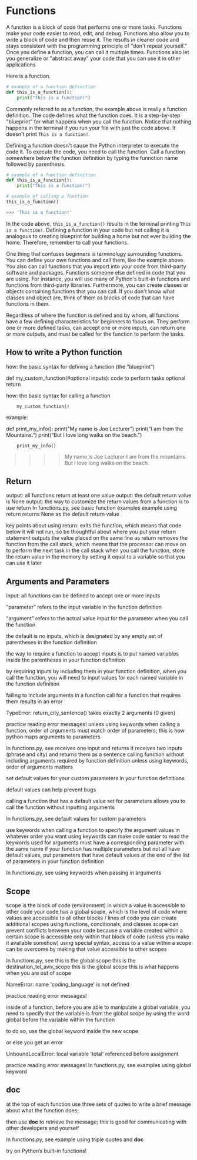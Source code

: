 # Functions

A function is a block of code that performs one or more tasks. Functions make your code easier to read, edit, and debug. Functions also allow you to write a block of code and then reuse it. The results in cleaner code and stays consistent with the programming principle of "don't repeat yourself." Once you define a function, you can call it multiple times. Functions also let you generalize or "abstract away" your code that you can use it in other applications

Here is a function.

```python
# example of a function definition
def this_is_a_function():
    print("This is a function!")
```

Commonly referred to as a function, the example above is really a function definition. The code defines what the function does. It is a step-by-step "blueprint" for what happens when you call the function. Notice that nothing happens in the terminal if you run your file with just the code above. It doesn't print `This is a function!`.

Defining a function doesn't cause the Python interpreter to execute the code it. To execute the code, you need to call the function. Call a function somewhere below the function definition by typing the funnction name followed by parenthesis.

```python
# example of a function definition
def this_is_a_function():
    print("This is a function!")

# example of calling a function
this_is_a_function()

>>> 'This is a function!'
```

In the code above, `this_is_a_function()` results in the terminal printing `This is a function!`. Defining a function in your code but not calling it is analogous to creating blueprint for building a home but not ever building the home. Therefore, remember to call your functions.

One thing that confuses beginners is terminology surrounding functions. You can define your own functions and call them, like the example above. You also can call functions that you import into your code from third-party software and packages. Functions someone else defined in code that you are using. For instance, you will use many of Python's built-in functions and functions from third-party libraries. Furthermore, you can create classes or objects containing functions that you can call. If you don't know what classes and object are, think of them as blocks of code that can have functions in them.

Regardless of where the function is defined and by whom, all functions have a few defining characteristics for beginners to focus on. They perform one or more defined tasks, can accept one or more inputs, can return one or more outputs, and must be called for the function to perform the tasks.

## How to write a Python function

how: the basic syntax for defining a function (the “blueprint”)

def my_custom_function(#optional inputs):
   code to perform tasks
   optional return

how: the basic syntax for calling a function

		my_custom_function()

example:

def print_my_info():
  	print(“My name is Joe Lecturer”)
print(“I am from the Mountains.”)
print(“But I love long walks on the beach.”)

		print_my_info()

>>>> My name is Joe Lecturer
>>>> I am from the mountains.
>>>> But I love long walks on the beach.

## Return
output: all functions return at least one value
output: the default return value is None
output: the way to customize the return values from a function is to use return
In functions.py, see 
basic function examples
example using return
returns None as the default return value

key points about using return: 
exits the function, which means that code below it will not run, so be thoughtful about where you put your return statement
outputs the value placed on the same line as return
removes the function from the call stack, which means that the processor can move on to perform the next task in the call stack
when you call the function, store the return value in the memory by setting it equal to a variable so that you can use it later 

## Arguments and Parameters
input: all functions can be defined to accept one or more inputs

“parameter” refers to the input variable in the function definition

“argument” refers to the actual value input for the parameter when you call the function

the default is no inputs, which is designated by any empty set of parentheses in the function definition

the way to require a function to accept inputs is to put named variables inside the parentheses in your function definition

by requiring inputs by including them in your function definition, when you call the function, you will need to input values for each named variable in the function definition

failing to include arguments in a function call for a function that requires them results in an error

TypeError: return_city_sentence() takes exactly 2 arguments (0 given)

practice reading error messages!
unless using keywords when calling a function, order of arguments must match order of parameters; this is how python maps arguments to parameters

In functions.py, see 
receives one input and returns it
receives two inputs (phrase and city) and returns them as a sentence
calling function without including arguments required by function definition
unless using keywords, order of arguments matters

set default values for your custom parameters in your function definitions

default values can help prevent bugs

calling a function that has a default value set for parameters allows you to call the function without inputting arguments

In functions.py, see 
default values for custom parameters


use keywords when calling a function to specify the argument values in whatever order you want
using keywords can make code easier to read
the keywords used for arguments must have a corresponding parameter with the same name
if your function has multiple parameters but not all have default values, put parameters that have default values at the end of the list of parameters in your function definition

In functions.py, see 
using keywords when passing in arguments

## Scope

scope is the block of code (environment) in which a value is accessible to other code
your code has a global scope, which is the level of code where values are accessible to all other blocks / lines of code
you can create additional scopes using functions, conditionals, and classes
scope can prevent conflicts between your code because a variable created within a certain scope is accessible only within that block of code (unless you make it available somehow)
using special syntax, access to a value within a scope can be overcome by making that value accessible to other scopes

In functions.py, see 
this is the global scope
this is the destination_tel_aviv_scope
this is the global scope
this is what happens when you are out of scope

NameError: name 'coding_language' is not defined


practice reading error messages!

inside of a function, before you are able to manipulate a global variable, you need to specify that the variable is from the global scope by using the word global before the variable within the function

to do so, use the global keyword inside the new scope

or else you get an error

UnboundLocalError: local variable 'total' referenced before assignment

practice reading error messages!
In functions.py, see 
examples using global keyword

## __doc__
at the top of each function use three sets of quotes to write a brief message about what the function does; 

then use __doc__ to retrieve the message; this is good for communicating with other developers and yourself



In functions.py, see 
example using triple quotes and __doc__


try on Python’s built-in functions!
